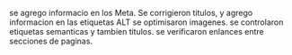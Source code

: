 
se agrego informacio en los Meta.
Se corrigieron titulos, y agrego informacion en las etiquetas ALT
se optimisaron imagenes.
se controlaron etiquetas semanticas y tambien titulos.
se verificaron enlances entre secciones de paginas. 
